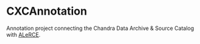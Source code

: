 # CXCAnnotation
Annotation project connecting the Chandra Data Archive &amp; Source Catalog with [ALeRCE](http://alerce.science/).

